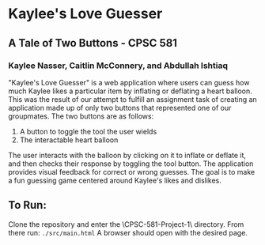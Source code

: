 # Kaylee's Love Guesser
## A Tale of Two Buttons - CPSC 581
### Kaylee Nasser, Caitlin McConnery, and Abdullah Ishtiaq

"Kaylee's Love Guesser" is a web application where users can guess how much Kaylee likes a particular item by inflating or deflating a heart balloon. This was the result of our attempt to fulfill an assignment task of creating an application made up of only two buttons that represented one of our groupmates. 
The two buttons are as follows:
1. A button to toggle the tool the user wields
2. The interactable heart balloon

The user interacts with the balloon by clicking on it to inflate or deflate it, and then checks their response by toggling the tool button. The application provides visual feedback for correct or wrong guesses. The goal is to make a fun guessing game centered around Kaylee's likes and dislikes.

## To Run:
Clone the repository and enter the \CPSC-581-Project-1\ directory.
From there run:
`./src/main.html`
A browser should open with the desired page.
